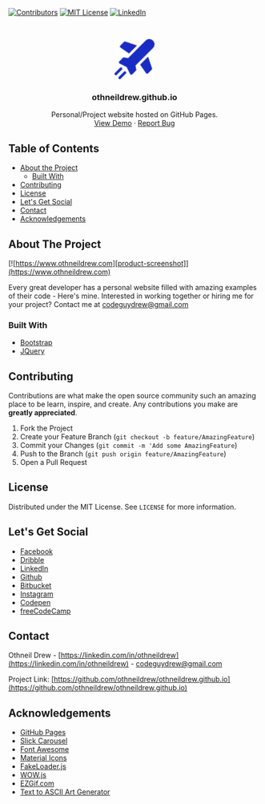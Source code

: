 
<!-- PROJECT SHIELDS -->
[![Contributors][contributors-shield]]()
[![MIT License][license-shield]][license-url]
[![LinkedIn][linkedin-shield]][linkedin-url]



<!-- PROJECT LOGO -->
<br />
<p align="center">
  <a href="https://github.com/othneildrew/othneildrew.github.io">
    <img src="src/public/imgs/airplane.png" alt="Logo" width="80" height="80">
  </a>

  <h3 align="center">othneildrew.github.io</h3>

  <p align="center">
    Personal/Project website hosted on GitHub Pages.
    <br />
    <a href="https://www.othneildrew.com">View Demo</a>
    ·
    <a href="https://github.com/othneildrew/othneildrew.github.io/issues">Report Bug</a>
  </p>
</p>



<!-- TABLE OF CONTENTS -->
## Table of Contents

* [About the Project](#about-the-project)
  * [Built With](#built-with)
* [Contributing](#contributing)
* [License](#license)
* [Let's Get Social](#lets-get-social)
* [Contact](#contact)
* [Acknowledgements](#acknowledgements)



<!-- ABOUT THE PROJECT -->
## About The Project

[![https://www.othneildrew.com][product-screenshot]](https://www.othneildrew.com)

Every great developer has a personal website filled with amazing examples of their code - Here's mine. Interested in working together or hiring me for your project? Contact me at codeguydrew@gmail.com

### Built With

* [Bootstrap](https://getbootstrap.com)
* [JQuery](https://jquery.com)



<!-- CONTRIBUTING -->
## Contributing

Contributions are what make the open source community such an amazing place to be learn, inspire, and create. Any contributions you make are **greatly appreciated**.

1. Fork the Project
2. Create your Feature Branch (`git checkout -b feature/AmazingFeature`)
3. Commit your Changes (`git commit -m 'Add some AmazingFeature`)
4. Push to the Branch (`git push origin feature/AmazingFeature`)
5. Open a Pull Request



<!-- LICENSE -->
## License

Distributed under the MIT License. See `LICENSE` for more information.



<!-- LET'S GET SOCIAL -->
## Let's Get Social

* [Facebook](https://facebook.com/othneildrew)
* [Dribble](https://dribbble.com/othneildrew)
* [LinkedIn](https://linkedin.com/in/othneildrew)
* [Github](https://github.com/othneildrew)
* [Bitbucket](https://bitbucket.com/othneildrew)
* [Instagram](http://instagram.com/pilotcroix)
* [Codepen](http://codepen.io/othneildrew)
* [freeCodeCamp](http://freeCodeCamp.com/othneildrew)


<!-- CONTACT -->
## Contact

Othneil Drew - [https://linkedin.com/in/othneildrew](https://linkedin.com/in/othneildrew) - codeguydrew@gmail.com

Project Link: [https://github.com/othneildrew/othneildrew.github.io](https://github.com/othneildrew/othneildrew.github.io)



<!-- ACKNOWLEDGEMENTS -->
## Acknowledgements
* [GitHub Pages](https://pages.github.com)
* [Slick Carousel](https://kenwheeler.github.io/slick)
* [Font Awesome](https://fontawesome.com)
* [Material Icons](https://material.io/icons)
* [FakeLoader.js](https://joaopereirawd.github.io/fakeLoader.js)
* [WOW.js](https://www.delac.io/wow)
* [EZGif.com](https://ezgif.com/maker)
* [Text to ASCII Art Generator](https://patorjk.com/software/taag/#p=display&f=Big%20Money-ne&t=Hello%20World)





<!-- MARKDOWN LINKS & IMAGES -->
[contributors-shield]: https://img.shields.io/badge/contributors-1-orange.svg?style=flat-square
[license-shield]: https://img.shields.io/badge/license-MIT-blue.svg?style=flat-square
[license-url]: https://choosealicense.com/licenses/mit
[linkedin-shield]: https://img.shields.io/badge/-LinkedIn-black.svg?style=flat-square&logo=linkedin&colorB=555
[linkedin-url]: https://linkedin.com/in/othneildrew
[product-screenshot]: src/public/imgs/projects/portfolio.jpg
